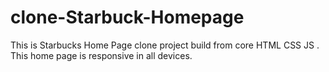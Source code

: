 # clone-Starbuck-Homepage
This is Starbucks Home Page clone project build from core HTML CSS JS . This home page is responsive in all devices.
